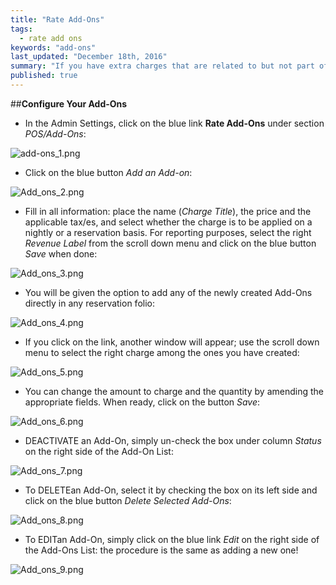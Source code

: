 ```yaml
---
title: "Rate Add-Ons"
tags: 
  - rate add ons
keywords: "add-ons"
last_updated: "December 18th, 2016"
summary: "If you have extra charges that are related to but not part of room charges, you can set them up via the Add-ons items. The latter are available to add for each reservation."
published: true
---
```







##**Configure Your Add-Ons**




 - In the Admin Settings, click on the blue link **Rate Add-Ons** under section _POS/Add-Ons_:  
 

![add-ons_1.png]({{site.baseurl}}/images/add-ons_1.png)





 - Click on the blue button _Add an Add-on_:  
 
 
![Add_ons_2.png]({{site.baseurl}}/images/Add_ons_2.png)


 
 - Fill in all information: place the name (_Charge Title_), the price and the applicable tax/es, and select whether the charge is to be applied on a nightly or a reservation basis. For reporting purposes, select the right _Revenue Label_ from the scroll down menu and click on the blue button _Save_ when done:  
 

![Add_ons_3.png]({{site.baseurl}}/images/Add_ons_3.png)




 - You will be given the option to add any of the newly created Add-Ons directly in any reservation folio:  
 
 
![Add_ons_4.png]({{site.baseurl}}/images/Add_ons_4.png)




 
 - If you click on the link, another window will appear; use the scroll down menu to select the right charge among the ones you have created: 
 

![Add_ons_5.png]({{site.baseurl}}/images/Add_ons_5.png)





- You can change the amount to charge and the quantity by amending the appropriate fields. When ready, click on the button _Save_: 

![Add_ons_6.png]({{site.baseurl}}/images/Add_ons_6.png)



- <span class="label label-info">DEACTIVATE</span> an Add-On, simply un-check the box under column _Status_ on the right side of the Add-On List:  

![Add_ons_7.png]({{site.baseurl}}/images/Add_ons_7.png)




 - To <span class="label label-info">DELETE</span>an Add-On, select it by checking the box on its left side and click on the blue button _Delete Selected Add-Ons_:  

![Add_ons_8.png]({{site.baseurl}}/images/Add_ons_8.png)




- To <span class="label label-primary">EDIT</span>an Add-On, simply click on the blue link _Edit_ on the right side of the Add-Ons List: the procedure is the same as adding a new one!  

![Add_ons_9.png]({{site.baseurl}}/images/Add_ons_9.png)
